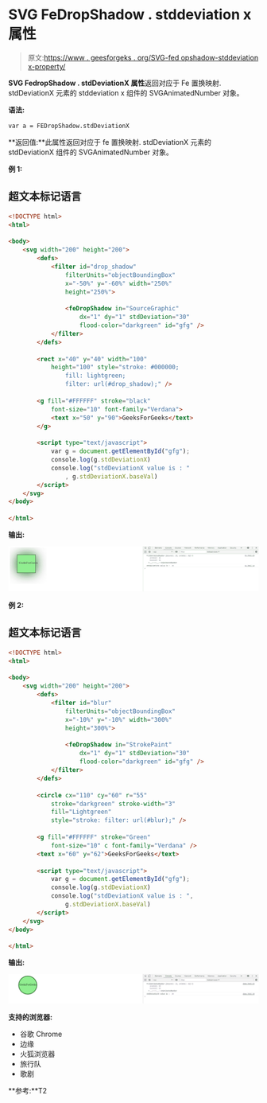 # SVG FeDropShadow . stddeviation x 属性

> 原文:[https://www . geesforgeks . org/SVG-fed opshadow-stddeviation x-property/](https://www.geeksforgeeks.org/svg-fedropshadow-stddeviationx-property/)

**SVG FedropShadow . stdDeviationX 属性**返回对应于 Fe 置换映射. stdDeviationX 元素的 stddeviation x 组件的 SVGAnimatedNumber 对象。

**语法:**

```html
var a = FEDropShadow.stdDeviationX
```

**返回值:**此属性返回对应于 fe 置换映射. stdDeviationX 元素的 stdDeviationX 组件的 SVGAnimatedNumber 对象。

**例 1:**

## 超文本标记语言

```html
<!DOCTYPE html>
<html>

<body>
    <svg width="200" height="200">
        <defs>
            <filter id="drop_shadow" 
                filterUnits="objectBoundingBox" 
                x="-50%" y="-60%" width="250%" 
                height="250%">

                <feDropShadow in="SourceGraphic"
                    dx="1" dy="1" stdDeviation="30"
                    flood-color="darkgreen" id="gfg" />
            </filter>
        </defs>

        <rect x="40" y="40" width="100" 
            height="100" style="stroke: #000000; 
                fill: lightgreen; 
                filter: url(#drop_shadow);" />

        <g fill="#FFFFFF" stroke="black" 
            font-size="10" font-family="Verdana">
            <text x="50" y="90">GeeksForGeeks</text>
        </g>

        <script type="text/javascript">
            var g = document.getElementById("gfg");
            console.log(g.stdDeviationX)
            console.log("stdDeviationX value is : "
                , g.stdDeviationX.baseVal)
        </script>
    </svg>
</body>

</html>
```

**输出:**

![](img/1cf82243962ce5b46b1162f4264b434c.png)

**例 2:**

## 超文本标记语言

```html
<!DOCTYPE html>
<html>

<body>
    <svg width="200" height="200">
        <defs>
            <filter id="blur" 
                filterUnits="objectBoundingBox" 
                x="-10%" y="-10%" width="300%" 
                height="300%">

                <feDropShadow in="StrokePaint" 
                    dx="1" dy="1" stdDeviation="30" 
                    flood-color="darkgreen" id="gfg" />
            </filter>
        </defs>

        <circle cx="110" cy="60" r="55" 
            stroke="darkgreen" stroke-width="3" 
            fill="Lightgreen"
            style="stroke: filter: url(#blur);" />

        <g fill="#FFFFFF" stroke="Green" 
            font-size="10" c font-family="Verdana" />
        <text x="60" y="62">GeeksForGeeks</text>

        <script type="text/javascript">
            var g = document.getElementById("gfg");
            console.log(g.stdDeviationX)
            console.log("stdDeviationX value is : ", 
                g.stdDeviationX.baseVal)
        </script>
    </svg>
</body>

</html>
```

**输出:**

![](img/3c86a0e5601569fe2ebdb24583135604.png)

**支持的浏览器:**

*   谷歌 Chrome
*   边缘
*   火狐浏览器
*   旅行队
*   歌剧

**参考:**T2